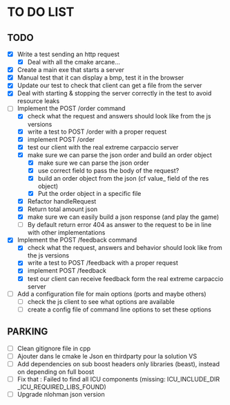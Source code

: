 # TO DO LIST

## TODO
- [X] Write a test sending an http request
  - [X] Deal with all the cmake arcane...
- [X] Create a main exe that starts a server 
- [X] Manual test that it can display a bmp, test it in the browser
- [X] Update our test to check that client can get a file from the server
- [X] Deal with starting & stopping the server correctly in the test to avoid resource leaks
- [ ] Implement the POST /order command
  - [X] check what the request and answers should look like from the js versions
  - [X] write a test to POST /order with a proper request
  - [X] implement POST /order
  - [X] test our client with the real extreme carpaccio server
  - [X] make sure we can parse the json order and build an order object
    - [X] make sure we can parse the json order
    - [X] use correct field to pass the body of the request?
    - [X] build an order object from the json (cf value_ field of the res object)
    - [X] Put the order object in a specific file
  - [X] Refactor handleRequest
  - [X] Return total amount json
  - [X] make sure we can easily build a json response (and play the game)
  - [ ] By default return error 404 as answer to the request to be in line with other implementations
- [X] Implement the POST /feedback command
  - [X] check what the request, answers and behavior should look like from the js versions
  - [X] write a test to POST /feedback with a proper request
  - [X] implement POST /feedback
  - [X] test our client can receive feedback form the real extreme carpaccio server
- [ ] Add a configuration file for main options (ports and maybe others)
  - [ ] check the js client to see what options are available
  - [ ] create a config file of command line options to set these options

## PARKING
- [ ] Clean gitignore file in cpp
- [ ] Ajouter dans le cmake le Json en thirdparty pour la solution VS
- [ ] Add dependencies on sub boost headers only libraries (beast), instead on depending on full boost
- [ ] Fix that : Failed to find all ICU components (missing: ICU_INCLUDE_DIR _ICU_REQUIRED_LIBS_FOUND)
- [ ] Upgrade nlohman json version